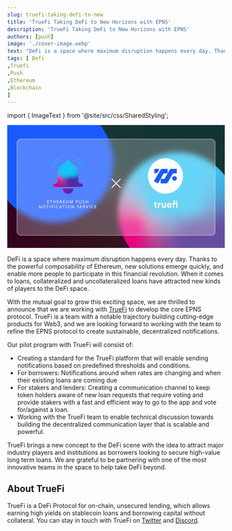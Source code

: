 ```yaml
---
slug: truefi-taking-defi-to-new
title: 'TrueFi Taking DeFi to New Horizons with EPNS'
description: 'TrueFi Taking DeFi to New Horizons with EPNS'
authors: [push]
image: './cover-image.webp'
text: "DeFi is a space where maximum disruption happens every day. Thanks to the powerful composability of Ethereum, new solutions emerge quickly, and enable more people to participate in this financial revolution. When it comes to loans, collateralized and uncollateralized loans have attracted new kinds of players to the DeFi space."
tags: [ Defi
,Truefi
,Push
,Ethereum
,Blockchain
]
---
```


import { ImageText } from '@site/src/css/SharedStyling';

![Cover Image of TrueFi Taking DeFi to New Horizons with EPNS](./cover-image.webp)

<!--truncate-->

DeFi is a space where maximum disruption happens every day. Thanks to the powerful composability of Ethereum, new solutions emerge quickly, and enable more people to participate in this financial revolution. When it comes to loans, collateralized and uncollateralized loans have attracted new kinds of players to the DeFi space.

With the mutual goal to grow this exciting space, we are thrilled to announce that we are working with [TrueFi](https://truefi.io/) to develop the core EPNS protocol. TrueFi is a team with a notable trajectory building cutting-edge products for Web3, and we are looking forward to working with the team to refine the EPNS protocol to create sustainable, decentralized notifications.

Our pilot program with TrueFi will consist of:

- Creating a standard for the TrueFi platform that will enable sending notifications based on predefined thresholds and conditions.
- For borrowers: Notifications around when rates are changing and when their existing loans are coming due
- For stakers and lenders: Creating a communication channel to keep token holders aware of new loan requests that require voting and provide stakers with a fast and efficient way to go to the app and vote for/against a loan.
- Working with the TrueFi team to enable technical discussion towards building the decentralized communication layer that is scalable and powerful.

TrueFi brings a new concept to the DeFi scene with the idea to attract major industry players and institutions as borrowers looking to secure high-value long term loans. We are grateful to be partnering with one of the most innovative teams in the space to help take DeFi beyond.

## **About TrueFi**

TrueFi is a DeFi Protocol for on-chain, unsecured lending, which allows earning high yields on stablecoin loans and borrowing capital without collateral. You can stay in touch with TrueFi on [Twitter](https://twitter.com/TrustToken) and [Discord](https://discord.com/invite/3tMyMqyqDj).
